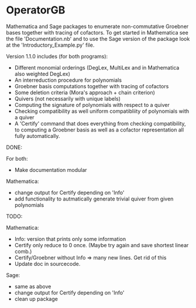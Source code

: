 # OperatorGB
Mathematica and Sage packages to enumerate non-commutative Groebner bases together with tracing of cofactors.
To get started in Mathematica see the file 'Documentation.nb' and to use the Sage version of the package look at the 'Introductory_Example.py' file. 

Version 1.1.0 includes (for both programs):
  * Different monomial orderings (DegLex, MultiLex and in Mathematica also weighted DegLex)
  * An interreduction procedure for polynomials
  * Groebner basis computations together with tracing of cofactors
  * Some deletion criteria (Mora's approach + chain criterion)
  * Quivers (not necessarily with unique labels)
  * Computing the signature of polynomials with respect to a quiver 
  * Checking compatibility as well uniform compatibliity of polynomials with a quiver
  * A 'Certify' command that does everything from checking compatibility, to computing a Groebner basis as well as a cofactor representation all fully automatically.

DONE:

For both:
  * Make documentation modular
  
 Mathematica: 
  * change output for Certify depending on 'Info'
  * add functionality to autmatically generate trivial quiver from given polynomials

TODO:

Mathematica:
  * Info: version that prints only some information
  * Certify only reduce to 0 once. (Maybe try again and save shortest linear comb.)
  * Certify/Groebner without Info => many new lines. Get rid of this
  * Update doc in sourcecode.
  
Sage:
  * same as above
  * change output for Certify depending on 'Info'
  * clean up package
